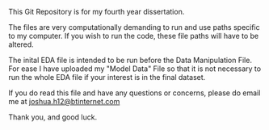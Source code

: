 This Git Repository is for my fourth year dissertation.

The files are very computationally demanding to run and use paths specific to my computer. 
If you wish to run the code, these file paths will have to be altered.

The inital EDA file is intended to be run before the Data Manipulation File.
For ease I have uploaded my "Model Data" File so that it is not necessary to run the whole EDA file if your interest is in the final dataset.

If you do read this file and have any questions or concerns, please do email me at joshua.h12@btinternet.com

Thank you, and good luck.
